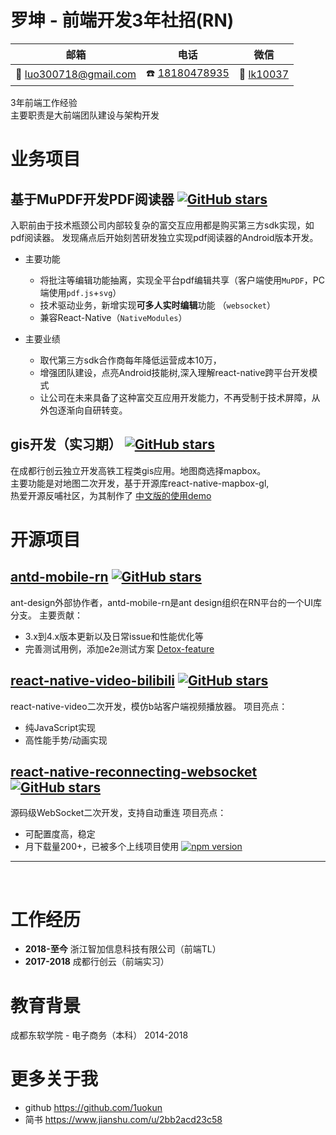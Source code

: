 # 罗坤 - 前端开发3年社招(RN)


|邮箱|电话|微信|
|----|----|----|
|📮 luo300718@gmail.com|☎️ [18180478935](tel:18180478935)|💚 [lk10037](http://luokun.oss-cn-hangzhou.aliyuncs.com/resume/lk10037.jpg)|

3年前端工作经验 <br/>
主要职责是大前端团队建设与架构开发


# 业务项目

## 基于MuPDF开发PDF阅读器 [![GitHub stars](https://img.shields.io/badge/预览照-PDF阅读器-red)](http://luokun.oss-cn-hangzhou.aliyuncs.com/resume/pdf%E9%98%85%E8%AF%BB%E5%99%A8.jpg)
入职前由于技术瓶颈公司内部较复杂的富交互应用都是购买第三方sdk实现，如pdf阅读器。
发现痛点后开始刻苦研发独立实现pdf阅读器的Android版本开发。<br/>
 - 主要功能 <br/>
    - 将批注等编辑功能抽离，实现全平台pdf编辑共享（客户端使用`MuPDF`，PC端使用`pdf.js`+`svg`）
    - 技术驱动业务，新增实现**可多人实时编辑**功能 （`websocket`）
    - 兼容React-Native（`NativeModules`）

 - 主要业绩<br/>
    - 取代第三方sdk合作商每年降低运营成本10万，
    - 增强团队建设，点亮Android技能树,深入理解react-native跨平台开发模式
    - 让公司在未来具备了这种富交互应用开发能力，不再受制于技术屏障，从外包逐渐向自研转变。

## gis开发（实习期） [![GitHub stars](https://img.shields.io/github/stars/1uokun/react-native-mapbox-demo.svg?style=social&label=Star&maxAge=2592000)](https://GitHub.com/1uokun/react-native-mapbox-demo)
   
   在成都行创云独立开发高铁工程类gis应用。地图商选择mapbox。<br/>
   主要功能是对地图二次开发，基于开源库react-native-mapbox-gl,<br/>
   热爱开源反哺社区，为其制作了 [中文版的使用demo](https://github.com/1uokun/react-native-mapbox-demo)

# 开源项目
## [antd-mobile-rn](https://gitHub.com/ant-design/ant-design-mobile-rn) [![GitHub stars](https://img.shields.io/github/stars/ant-design/ant-design-mobile-rn.svg?style=social&label=Star&maxAge=2592000)](https://GitHub.com/ant-design/ant-design-mobile-rn)
ant-design外部协作者，antd-mobile-rn是ant design组织在RN平台的一个UI库分支。
主要贡献：
 - 3.x到4.x版本更新以及日常issue和性能优化等
 - 完善测试用例，添加e2e测试方案 [Detox-feature](https://github.com/ant-design/ant-design-mobile-rn/pull/778#issuecomment-607599827)

## [react-native-video-bilibili](https://github.com/1uokun/react-native-video-bilibili) [![GitHub stars](https://img.shields.io/github/stars/1uokun/react-native-video-bilibili.svg?style=social&label=Star&maxAge=2592000)](https://GitHub.com/1uokun/react-native-video-bilibili)
react-native-video二次开发，模仿b站客户端视频播放器。
项目亮点：
 - 纯JavaScript实现
 - 高性能手势/动画实现

## [react-native-reconnecting-websocket](https://github.com/React-Sextant/react-native-reconnecting-websocket) [![GitHub stars](https://img.shields.io/github/stars/React-Sextant/react-native-reconnecting-websocket.svg?style=social&label=Star&maxAge=2592000)](https://GitHub.com/React-Sextant/react-native-reconnecting-websocket)
源码级WebSocket二次开发，支持自动重连
项目亮点：
 - 可配置度高，稳定
 - 月下载量200+，已被多个上线项目使用 <a href="https://npmjs.org/package/react-native-reconnecting-websocket"><img alt="npm version" src="http://img.shields.io/npm/dm/react-native-reconnecting-websocket.svg?style=flat-square"></a>

<hr/>
<br/>

# 工作经历
 - **2018-至今** 浙江智加信息科技有限公司（前端TL）<br/>
 - **2017-2018** 成都行创云（前端实习）

# 教育背景
成都东软学院 - 电子商务（本科） 2014-2018

# 更多关于我
 - github https://github.com/1uokun
 - 简书 https://www.jianshu.com/u/2bb2acd23c58
